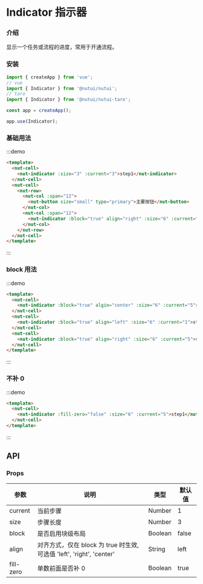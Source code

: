 # Indicator 指示器

### 介绍

显示一个任务或流程的进度，常用于开通流程。

### 安装

```javascript
import { createApp } from 'vue';
// vue
import { Indicator } from '@nutui/nutui';
// taro
import { Indicator } from '@nutui/nutui-taro';

const app = createApp();

app.use(Indicator);
```

### 基础用法

:::demo

```html
<template>
  <nut-cell>
    <nut-indicator :size="3" :current="3">step1</nut-indicator>
  </nut-cell>
  <nut-cell>
    <nut-row>
      <nut-col :span="12">
        <nut-button size="small" type="primary">主要按钮</nut-button>
      </nut-col>
      <nut-col :span="12">
        <nut-indicator :block="true" align="right" :size="6" :current="5">step1</nut-indicator>
      </nut-col>
    </nut-row>
  </nut-cell>
</template>
```

:::

### block 用法

:::demo

```html
<template>
  <nut-cell>
    <nut-indicator :block="true" algin="center" :size="6" :current="5">step1</nut-indicator>
  </nut-cell>
  <nut-cell>
    <nut-indicator :block="true" align="left" :size="6" :current="1">step1</nut-indicator>
  </nut-cell>
  <nut-cell>
    <nut-indicator :block="true" align="right" :size="6" :current="5">step1</nut-indicator>
  </nut-cell>
</template>
```

:::

### 不补 0

:::demo

```html
<template>
  <nut-cell>
    <nut-indicator :fill-zero="false" :size="6" :current="5">step1</nut-indicator>
  </nut-cell>
</template>
```

:::

## API

### Props

| 参数      | 说明                                                                  | 类型    | 默认值 |
| --------- | --------------------------------------------------------------------- | ------- | ------ |
| current   | 当前步骤                                                              | Number  | 1      |
| size      | 步骤长度                                                              | Number  | 3      |
| block     | 是否启用块级布局                                                      | Boolean | false  |
| align     | 对齐方式，仅在 block 为 true 时生效, 可选值 'left', 'right', 'center' | String  | left   |
| fill-zero | 单数前面是否补 0                                                      | Boolean | true   |
